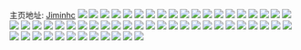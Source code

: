 主页地址: [Jiminhc](https://weibo.com/u/7247383065) 
![](https://wx4.sinaimg.cn/mw2000/007Uthpfly1h9qavkmzucj31o0280qv5.jpg) 
![](https://wx4.sinaimg.cn/mw2000/007Uthpfly1h9qavdunpgj31li24pu0x.jpg) 
![](https://wx4.sinaimg.cn/mw2000/007Uthpfly1h9qb56ky29j31o0280npd.jpg) 
![](https://wx4.sinaimg.cn/mw2000/007Uthpfly1h9qaw5v0btj32c033znpg.jpg) 
![](https://wx4.sinaimg.cn/mw2000/007Uthpfly1h9qavccdzvj31o0280u0y.jpg) 
![](https://wx4.sinaimg.cn/mw2000/007Uthpfly1h9qaw3410sj31o0280u0x.jpg) 
![](https://wx4.sinaimg.cn/mw2000/007Uthpfly1h9qavhz7luj314l1i5nm5.jpg) 
![](https://wx4.sinaimg.cn/mw2000/007Uthpfly1h9kugtu5ltj32560zox6p.jpg) 
![](https://wx4.sinaimg.cn/mw2000/007Uthpfly1h9kugxgxi0j32560zo7wi.jpg) 
![](https://wx4.sinaimg.cn/mw2000/007Uthpfly1h98gzkkqipj31o0280x6p.jpg) 
![](https://wx4.sinaimg.cn/mw2000/007Uthpfly1h98gzgq9fmj314l1i5nm5.jpg) 
![](https://wx4.sinaimg.cn/mw2000/007Uthpfly1h98gze0btuj31o0280x6p.jpg) 
![](https://wx4.sinaimg.cn/mw2000/007Uthpfly1h98gzipzp0j31o0280qv5.jpg) 
![](https://wx4.sinaimg.cn/mw2000/007Uthpfly1h98gzfpuhsj31ls252qv5.jpg) 
![](https://wx4.sinaimg.cn/mw2000/007Uthpfly1h89qvuwx1qj30zo2564fb.jpg) 
![](https://wx4.sinaimg.cn/mw2000/007Uthpfly1h89qvs0yerj30zk1be13j.jpg) 
![](https://wx4.sinaimg.cn/mw2000/007Uthpfly1h89qvtzehlj32560zou0x.jpg) 
![](https://wx4.sinaimg.cn/mw2000/007Uthpfly1h892usdqupj31sc2ds7wi.jpg) 
![](https://wx4.sinaimg.cn/mw2000/007Uthpfly1h6ydix2jcaj328830yn6y.jpg) 
![](https://wx4.sinaimg.cn/mw2000/007Uthpfly1h6nb95n2pmj30dw0dwq56.jpg) 
![](https://wx4.sinaimg.cn/mw2000/007Uthpfly1h6ftne5l9wj32560zo7wi.jpg) 
![](https://wx4.sinaimg.cn/mw2000/007Uthpfly1h6ftoozdojj31o02yotf9.jpg) 
![](https://wx4.sinaimg.cn/mw2000/007Uthpfly1h6ftn9u83bj32560zokjl.jpg) 
![](https://wx4.sinaimg.cn/mw2000/007Uthpfly1h6ftnbt7euj32560zou0q.jpg) 
![](https://wx4.sinaimg.cn/mw2000/007Uthpfly1h62z7wsiglj31o0280an6.jpg) 
![](https://wx4.sinaimg.cn/mw2000/007Uthpfly1h62z7xe9eoj30zo256dhv.jpg) 
![](https://wx4.sinaimg.cn/mw2000/007Uthpfly1h62z7xv1u5j30u0140qgz.jpg) 
![](https://wx4.sinaimg.cn/mw2000/007Uthpfly1h395zyqro6j31o0280x6q.jpg) 
![](https://wx4.sinaimg.cn/mw2000/007Uthpfly1h3960bol08j32801o0b2a.jpg) 
![](https://wx4.sinaimg.cn/mw2000/007Uthpfly1h2yu2qwxt8j32jv1wwe81.jpg) 
![](https://wx4.sinaimg.cn/mw2000/007Uthpfly1h2f70sbb9tj30u01404bz.jpg) 
![](https://wx4.sinaimg.cn/mw2000/007Uthpfly1h2f70glpy8j30u0140gxq.jpg) 
![](https://wx4.sinaimg.cn/mw2000/007Uthpfly1h2f77v1jjlj30u00u0afr.jpg) 
![](https://wx4.sinaimg.cn/mw2000/007Uthpfly1h2f70vt31bj31400u0tc9.jpg) 
![](https://wx4.sinaimg.cn/mw2000/007Uthpfly1h2f74wmhtaj30u015walp.jpg) 
![](https://wx4.sinaimg.cn/mw2000/007Uthpfly1h2f70xjm0wj31400u0agp.jpg) 
![](https://wx4.sinaimg.cn/mw2000/007Uthpfly1h285cip4z6j30yi22okjl.jpg) 
![](https://wx4.sinaimg.cn/mw2000/007Uthpfly1h285b8aod8j30yi22ou0x.jpg) 
![](https://wx4.sinaimg.cn/mw2000/007Uthpfly1h1xxbc6fmej31hc280hdu.jpg) 
![](https://wx4.sinaimg.cn/mw2000/007Uthpfly1h1xxaxvrymj31o0280hdu.jpg) 
![](https://wx4.sinaimg.cn/mw2000/007Uthpfly1h1xxuhtuxrj31401hctny.jpg) 
![](https://wx4.sinaimg.cn/mw2000/007Uthpfly1h1xxughsmmj31401ckdud.jpg) 
![](https://wx4.sinaimg.cn/mw2000/007Uthpfly1h1s6j577moj31o02yokjl.jpg) 
![](https://wx4.sinaimg.cn/mw2000/007Uthpfly1h1s6iwnln1j33402c0qv6.jpg) 
![](https://wx4.sinaimg.cn/mw2000/007Uthpfly1h1s6g5h4i2j31nx17q1kt.jpg) 
![](https://wx4.sinaimg.cn/mw2000/007Uthpfly1h1kn75qkevj30u019inei.jpg) 
![](https://wx4.sinaimg.cn/mw2000/007Uthpfly1h1irym4gk7j30u019inei.jpg) 
![](https://wx4.sinaimg.cn/mw2000/007Uthpfly1h1iryo8518j311k1kwndo.jpg) 
![](https://wx4.sinaimg.cn/mw2000/007Uthpfly1h1iryk1uv6j31211kwne2.jpg) 
![](https://wx4.sinaimg.cn/mw2000/007Uthpfly1h1eym9m2c0j30u01uo4aa.jpg) 
![](https://wx4.sinaimg.cn/mw2000/007Uthpfly1h17939uyq5j30yh0k9tch.jpg) 
![](https://wx4.sinaimg.cn/mw2000/007Uthpfly1h2n1gepk2ej30k00yh0wk.jpg) 
![](https://wx4.sinaimg.cn/mw2000/007Uthpfly1h2n1gdjnx8j30u01hc7bt.jpg) 
![](https://wx4.sinaimg.cn/mw2000/007Uthpfly1h2n1ghphtyj31400u07bh.jpg) 
![](https://wx4.sinaimg.cn/mw2000/007Uthpfly1h0ptgh7ly8j30yi22o1ky.jpg) 
![](https://wx4.sinaimg.cn/mw2000/007Uthpfly1gt145hsncvj31900qpqb0.jpg) 
